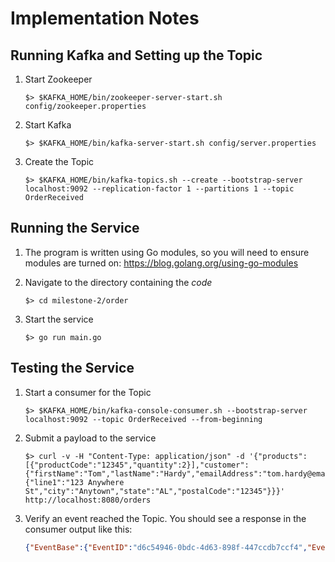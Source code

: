 # Implementation Notes

## Running Kafka and Setting up the Topic
1. Start Zookeeper
    ```shell
    $> $KAFKA_HOME/bin/zookeeper-server-start.sh config/zookeeper.properties
    ```

1. Start Kafka
    ```shell
    $> $KAFKA_HOME/bin/kafka-server-start.sh config/server.properties
    ```

1. Create the Topic
    ```shell
    $> $KAFKA_HOME/bin/kafka-topics.sh --create --bootstrap-server localhost:9092 --replication-factor 1 --partitions 1 --topic OrderReceived
    ```

## Running the Service
1. The program is written using Go modules, so you will need to ensure modules are turned on: https://blog.golang.org/using-go-modules

1. Navigate to the directory containing the _code_ 
    ```shell
    $> cd milestone-2/order
    ```

1. Start the service
    ```shell
    $> go run main.go
    ```


## Testing the Service
1. Start a consumer for the Topic
    ```shell
    $> $KAFKA_HOME/bin/kafka-console-consumer.sh --bootstrap-server localhost:9092 --topic OrderReceived --from-beginning
    ```

1. Submit a payload to the service
    ```shell
    $> curl -v -H "Content-Type: application/json" -d '{"products":[{"productCode":"12345","quantity":2}],"customer":{"firstName":"Tom","lastName":"Hardy","emailAddress":"tom.hardy@email.com","shippingAddress":{"line1":"123 Anywhere St","city":"Anytown","state":"AL","postalCode":"12345"}}}' http://localhost:8080/orders
    ```

1. Verify an event reached the Topic. You should see a response in the consumer output like this:
    ```json
    {"EventBase":{"EventID":"d6c54946-0bdc-4d63-898f-447ccdb7ccf4","EventTimestamp":"2020-08-16T09:01:59.757509-04:00"},"EventBody":{"id":"e0012076-cbf8-4dfb-aed8-4660c78431fd","products":[{"productCode":"12345","quantity":2}],"customer":{"firstName":"Tom","lastName":"Hardy","emailAddress":"tom.hardy@email.com","shippingAddress":{"line1":"123 Anywhere St","city":"Anytown","state":"AL","postalCode":"12345"}}}}
    ```

